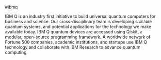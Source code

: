 #ibmq

IBM Q is an industry first initiative to build universal quantum computers for business and science. Our cross-disciplinary team is developing scalable quantum systems, and potential applications for the technology we make available today. IBM Q quantum devices are accessed using Qiskit, a modular, open-source programming framework. A worldwide network of Fortune 500 companies, academic institutions, and startups use IBM Q technology and collaborate with IBM Research to advance quantum computing.
